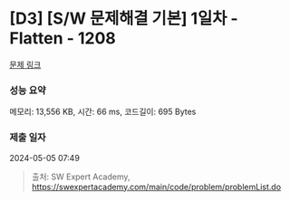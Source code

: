 # [D3] [S/W 문제해결 기본] 1일차 - Flatten - 1208 

[문제 링크](https://swexpertacademy.com/main/code/problem/problemDetail.do?contestProbId=AV139KOaABgCFAYh) 

### 성능 요약

메모리: 13,556 KB, 시간: 66 ms, 코드길이: 695 Bytes

### 제출 일자

2024-05-05 07:49



> 출처: SW Expert Academy, https://swexpertacademy.com/main/code/problem/problemList.do